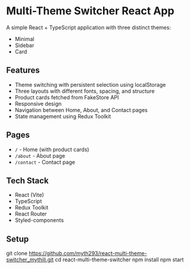 # Multi-Theme Switcher React App

A simple React + TypeScript application with three distinct themes:
- Minimal
- Sidebar
- Card

## Features

- Theme switching with persistent selection using localStorage
- Three layouts with different fonts, spacing, and structure
- Product cards fetched from FakeStore API
- Responsive design
- Navigation between Home, About, and Contact pages
- State management using Redux Toolkit

## Pages

- `/` - Home (with product cards)
- `/about` - About page
- `/contact` - Contact page

## Tech Stack

- React (Vite)
- TypeScript
- Redux Toolkit
- React Router
- Styled-components

## Setup

git clone https://github.com/myth293/react-multi-theme-switcher_mythili.git
cd react-multi-theme-switcher
npm install
npm start

